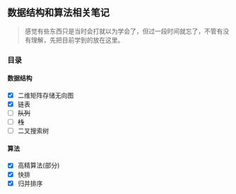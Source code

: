 ## 数据结构和算法相关笔记

> 感觉有些东西只是当时会打就以为学会了，但过一段时间就忘了，不管有没有理解，先把目前学到的放在这里。

### 目录

#### 数据结构

- [x] 二维矩阵存储无向图
- [x] 链表
- [ ] ~~队列~~
- [ ] ~~栈~~
- [ ] 二叉搜索树

#### 算法

- [x] 高精算法(部分)
- [x] 快排
- [x] 归并排序